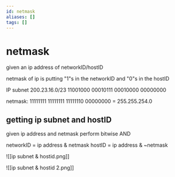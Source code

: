 ```yaml
---
id: netmask
aliases: []
tags: []
---
```


# netmask

given an ip address of networkID/hostID

netmask of ip is putting "1"s in the networkID and "0"s in the hostID

IP subnet 200.23.16.0/23
11001000 00010111 00010000 00000000

netmask: 11111111 11111111 11111110 00000000 = 255.255.254.0

## getting ip subnet and hostID

given ip address and netmask
perform bitwise AND

networkID = ip address & netmask
hostID = ip address & ~netmask

![[ip subnet & hostid.png]]

![[ip subnet & hostid 2.png]]